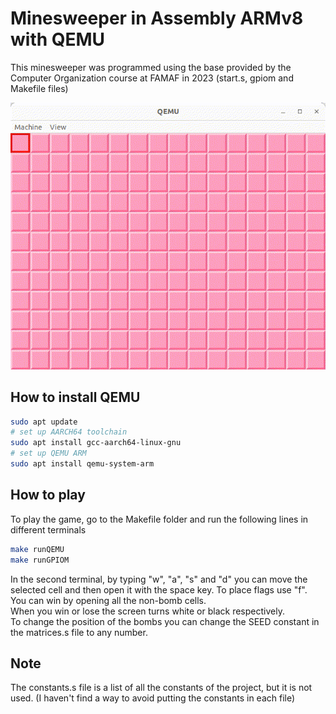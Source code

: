 # Minesweeper in Assembly ARMv8 with QEMU

This minesweeper was programmed using the base provided by
the Computer Organization course at FAMAF in 2023
(start.s, gpiom and Makefile files)  

![minesweeper-demo](media/minesweeper-demo.gif?raw=true)

## How to install QEMU
```bash
sudo apt update
# set up AARCH64 toolchain
sudo apt install gcc-aarch64-linux-gnu
# set up QEMU ARM
sudo apt install qemu-system-arm
```
## How to play
To play the game, go to the Makefile folder and run the following
lines in different terminals
```bash
make runQEMU
make runGPIOM
```
In the second terminal, by typing "w", "a", "s" and "d" you can move the selected cell and then open it with the space key. To place flags use "f".  
You can win by opening all the non-bomb cells.  
When you win or lose the screen turns white or black respectively.  
To change the position of the bombs you can change the SEED constant in the matrices.s file to any number.

## Note
The constants.s file is a list of all the constants of the project, but it is not used. (I haven't find a way to avoid putting the constants in each file)
